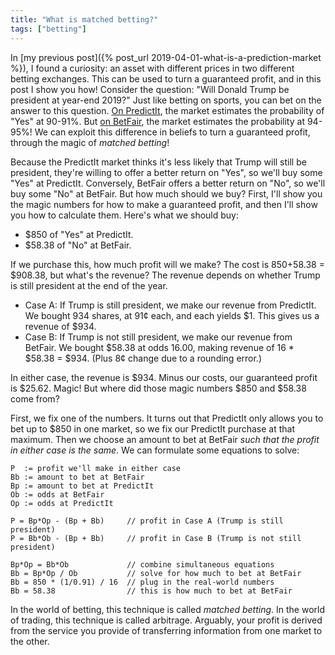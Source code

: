 ```yaml
---
title: "What is matched betting?"
tags: ["betting"]
---
```


In [my previous post]({% post_url 2019-04-01-what-is-a-prediction-market %}),
I found a curiosity:
an asset with different prices in two different betting exchanges.
This can be used to turn a guaranteed profit,
and in this post I show you how!
Consider the question: "Will Donald Trump be president at year-end 2019?"
Just like betting on sports,
you can bet on the answer to this question.
[On PredictIt](https://www.predictit.org/markets/detail/3352/Will-Donald-Trump-be-president-at-year-end-2019),
the market estimates the probability of "Yes" at 90-91%.
But [on BetFair](https://www.betfair.com/exchange/plus/politics/market/1.129097136),
the market estimates the probability at 94-95%!
We can exploit this difference in beliefs
to turn a guaranteed profit,
through the magic of _matched betting_!

Because the PredictIt market thinks it's less likely 
that Trump will still be president,
they're willing to offer a better return on "Yes",
so we'll buy some "Yes" at PredictIt.
Conversely,
BetFair offers a better return on "No",
so we'll buy some "No" at BetFair.
But how much should we buy?
First,
I'll show you the magic numbers
for how to make a guaranteed profit,
and then I'll show you how to calculate them.
Here's what we should buy:

* $850 of "Yes" at PredictIt.
* $58.38 of "No" at BetFair.

If we purchase this,
how much profit will we make?
The cost is $850+$58.38 = $908.38,
but what's the revenue?
The revenue depends on 
whether Trump is still president at the end of the year.

* Case A:
  If Trump is still president,
  we make our revenue from PredictIt.
  We bought 934 shares, at 91¢ each, and each yields $1.
  This gives us a revenue of $934.
* Case B:
  If Trump is not still president,
  we make our revenue from BetFair.
  We bought $58.38 at odds 16.00,
  making revenue of 16 * $58.38 = $934.
  (Plus 8¢ change due to a rounding error.)

In either case, the revenue is $934.
Minus our costs, our guaranteed profit is $25.62.
Magic!
But where did those magic numbers $850 and $58.38 come from?

First, we fix one of the numbers.
It turns out that PredictIt only allows you to bet up to $850 in one market,
so we fix our PredictIt purchase at that maximum.
Then we choose an amount to bet at BetFair
_such that the profit in either case is the same_.
We can formulate some equations to solve:

```
P  := profit we'll make in either case
Bb := amount to bet at BetFair
Bp := amount to bet at PredictIt
Ob := odds at BetFair
Op := odds at PredictIt

P = Bp*Op - (Bp + Bb)     // profit in Case A (Trump is still president)
P = Bb*Ob - (Bp + Bb)     // profit in Case B (Trump is not still president)

Bp*Op = Bb*Ob             // combine simultaneous equations
Bb = Bp*Op / Ob           // solve for how much to bet at BetFair
Bb = 850 * (1/0.91) / 16  // plug in the real-world numbers
Bb = 58.38                // this is how much to bet at BetFair
```

In the world of betting,
this technique is called _matched betting_.
In the world of trading,
this technique is called arbitrage.
Arguably,
your profit is derived from the service you provide
of transferring information
from one market to the other.
